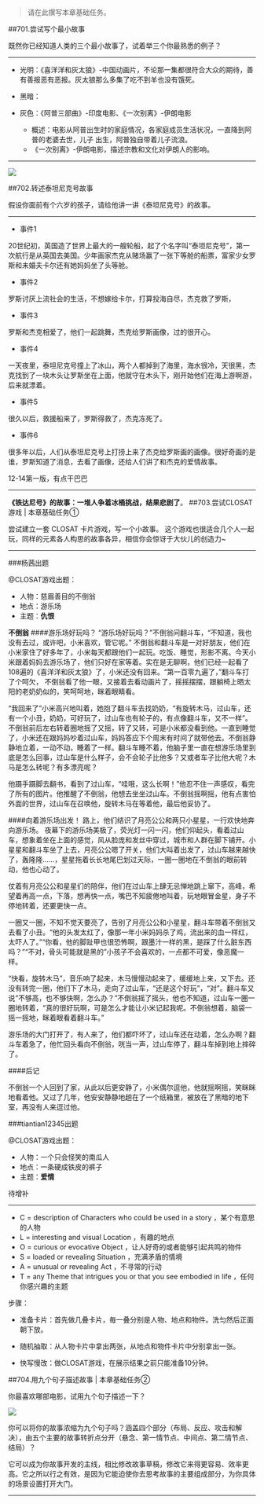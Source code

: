 >请在此撰写本章基础任务。

##701.尝试写个最小故事

既然你已经知道人类的三个最小故事了，试着举三个你最熟悉的例子？

----------
- 光明：《喜洋洋和灰太狼》-中国动画片，不论那一集都很符合大众的期待，善有善报恶有恶报。灰太狼那么多集了吃不到羊也没有饿死。


- 黑暗：

- 灰色：《阿普三部曲》-印度电影、《一次别离》-伊朗电影
      
  - 概述：电影从阿普出生时的家庭情况，各家庭成员生活状况，一直降到阿普的老婆去世，儿子
出生，阿普独自带着儿子流浪。
  - 《一次别离》-伊朗电影，描述宗教和文化对伊朗人的影响。

----------

![](https://i.imgur.com/2emNlCV.jpg)


##702.转述泰坦尼克号故事

假设你面前有个六岁的孩子，请给他讲一讲《泰坦尼克号》的故事。

----------
- 事件1

20世纪初，英国造了世界上最大的一艘轮船，起了个名字叫“泰坦尼克号”，第一次航行是从英国去美国。少年画家杰克从赌场赢了一张下等舱的船票，富家少女罗斯和未婚夫卡尔还有她妈妈坐了头等舱。


- 事件2

罗斯讨厌上流社会的生活，不想嫁给卡尔，打算投海自尽，杰克救了罗斯，

- 事件3

罗斯和杰克相爱了，他们一起跳舞，杰克给罗斯画像，过的很开心。


- 事件4

一天夜里，泰坦尼克号撞上了冰山，两个人都掉到了海里，海水很冷，天很黑，杰克找到了一块木头让罗斯坐在上面，他就守在木头下，刚开始他们在海上游啊游，后来就漂着。

- 事件5

 很久以后，救援船来了，罗斯得救了，杰克冻死了。

- 事件6

很多年以后，人们从泰坦尼克号上打捞上来了杰克给罗斯画的画像。很好奇画的是谁，罗斯知道了消息，去看了画像，还给人们讲了和杰克的爱情故事。

12-14第一版，有点干巴巴

----------


**《铁达尼号》的故事：一堆人争着冰桶挑战，结果悲剧了**。
##703.尝试CLOSAT游戏 | 本章基础任务①


尝试建立一套 CLOSAT 卡片游戏，写一个小故事。 这个游戏也很适合几个人一起玩，同样的元素各人构思的故事各异，相信你会惊讶于大伙儿的创造力~

----------
###杨茜出题

@CLOSAT游戏出题：

- 人物：慈眉善目的不倒翁
- 地点：游乐场
- 主题：**仇恨**

**不倒翁**
####游乐场好玩吗？
“游乐场好玩吗？”不倒翁问翻斗车，“不知道，我也没有去过，或许吧，小米喜欢，管它呢。”
不倒翁和翻斗车是一对好朋友，他们在小米家住了好多年了，小米每天都跟他们一起玩。吃饭、睡觉，形影不离。今天小米跟着妈妈去游乐场了，他们只好在家等着。实在是无聊啊，他们已经一起看了108遍的《喜洋洋和灰太狼》了，小米还没有回来。“第一百零九遍了，”翻斗车打了个呵欠，
不倒翁看了他一眼，又接着去看动画片了，摇摇摆摆，跟躺椅上晒太阳的老奶奶似的，笑呵呵地，眯着眼睛看。

“我回来了”小米高兴地叫着，她抱了翻斗车去找奶奶，“有旋转木马，过山车，还有一个小丑，奶奶，可好玩了，过山车也有轮子的，有点像翻斗车，又不一样”。不倒翁前后左右转着圈地摇了又摇，转了又转，可是小米都没看到他。一直到睡觉了，小米还在跟妈妈吵着过山车，妈妈答应下个周末有时间了就带他去。不倒翁静静地立着，一动不动，睡着了一样。翻斗车睡不着，他脑子里一直在想游乐场里到底是怎么回事，过山车是什么样子，会不会轮子比他多？又或者车子比他大呢？木马是怎么转呢？有多漂亮呢？

他蹑手蹑脚去翻书，看到了过山车，“哇哦，这么长啊！”他忍不住一声感叹，看完了所有的图片。他推醒了不倒翁，他想去坐坐过山车。不倒翁摇啊摇，他有点害怕外面的世界，过山车在召唤他，旋转木马在等着他，最后他妥协了。


####向着游乐场出发！
路上，他们结识了月亮公公和两只小星星，一行欢快地奔向游乐场。
夜幕下的游乐场美极了，荧光灯一闪一闪，他们仰起头，看着过山车，想象着坐在上面的感觉，风从脸庞和发丝中穿过，城市和人群在脚下铺开。小星星和翻斗车坐了上去，月亮公公嗯了开关，他们大叫着出发了，过山车越来越快了，轰隆隆……，星星拖着长长地尾巴划过天际，一圈一圈地在不倒翁的眼前转动，他也心动了。

仗着有月亮公公和星星们的陪伴，他们在过山车上肆无忌惮地跳上窜下，高峰，希望着再高一点，下落，想再快一点，嘴巴不知疲倦地叫着，玩地眼冒金星，身子不停地转着，还要更快一点。

一圈又一圈，不知不觉天要亮了，告别了月亮公公和小星星，翻斗车带着不倒翁又去看了小丑。“他的头发太红了，像那一年小米妈妈杀了鸡，流出来的血一样红，太吓人了。”“你看，他的脚趾甲也很恐怖啊，跟墨汁一样的黑，是踩了什么脏东西吗？”“不对，骨头可能就是黑的”小孩子不会喜欢的，一点都不可爱，像恶魔一样。

“快看，旋转木马”，音乐响了起来，木马慢慢动起来了，缓缓地上来，又下去。还没有转完一圈，他们下了木马，走向了过山车，“还是这个好玩”，“对”。翻斗车又说“不够高，也不够快啊，怎么办？”不倒翁摇了摇头，他也不知道，过山车一圈一圈地转着，“真的很好玩啊，可是怎么才能让小米记起我呢。不倒翁想着，脑袋一摇一摇地，眯着眼看着翻斗车。”


游乐场的大门打开了，有人来了，他们都吓坏了，过山车还在动着，怎么办啊？翻斗车着急了，他忙回头看向不倒翁，咣当一声，过山车停了，翻斗车掉到地上摔碎了。


####后记

不倒翁一个人回到了家，从此以后更安静了，小米偶尔逗他，他就摇啊摇，笑眯眯地看着他。又过了几年，他安安静静地趟在了一个纸箱里，被放在了黑暗的地下室，再没有人来逗过他。

###tiantian12345出题

@CLOSAT游戏出题：

- 人物：一个只会怪笑的南瓜人
- 地点：一条硬成铁皮的裤子
- 主题：**爱情**

待增补





----------


- C = description of Characters who could be used in a story ，某个有意思的人物
- L = interesting and visual Location ，有趣的地点
- O = curious or evocative Object ，让人好奇的或者能够引起共鸣的物件
- S = loaded or revealing Situation ，充满矛盾的情境
- A = unusual or revealing Act ，不寻常的行动
- T = any Theme that intrigues you or that you see embodied in life ，任何你感兴趣的主题

步骤：

- 准备卡片：首先做几叠卡片，毎一叠分别是人物、地点和物件。洗匀然后正面朝下放。

- 随机抽取：从人物卡片中拿出两张，从地点和物件卡片中分别拿出一张。

- 快写慢改：做CLOSAT游戏，在展示结果之前只能准备10分钟。


##704.用九个句子描述故事 | 本章基础任务②

你最喜欢哪部电影，试用九个句子描述一下？

![](https://i.imgur.com/MUnER34.png)

你可以将你的故事浓缩为九个句子吗？涵盖四个部分（布局、反应、攻击和解决），由五个主要的故事转折点分开（悬念、第一情节点、中间点、第二情节点、结局）？

它可以成为你故事开发的主线，相比修改故事草稿，修改它来得更容易、效率更高。它之所以行之有效，是因为它能迫使你去思考故事的主要组成部分，为你具体的场景设置打开大门。

----------

